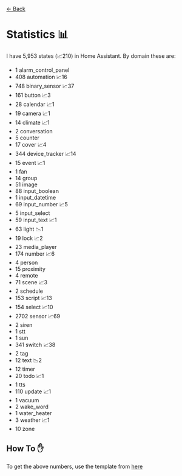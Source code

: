 [<- Back](README.md)
# Statistics 📊
I have 5,953 states (📈210) in Home Assistant.
By domain these are:
-   1 alarm_control_panel
-   408 automation 📈16
-   748 binary_sensor 📈37
-   161 button 📈3
-   28 calendar 📈1
-   19 camera 📈1
-   14 climate 📈1
-   2 conversation
-   5 counter
-   17 cover 📈4
-   344 device_tracker 📈14
-   15 event 📈1
-   1 fan
-   14 group
-   51 image
-   88 input_boolean
-   1 input_datetime
-   69 input_number 📈5
-   5 input_select
-   59 input_text 📈1
-   63 light 📉1
-   19 lock 📈2
-   23 media_player
-   174 number 📈6
-   4 person
-   15 proximity
-   4 remote
-   71 scene 📈3
-   2 schedule
-   153 script 📈13
-   154 select 📈10
-   2702 sensor 📈69
-   2 siren
-   1 stt
-   1 sun
-   341 switch 📈38
-   2 tag
-   12 text 📉2
-   12 timer
-   20 todo 📈1
-   1 tts
-   110 update 📈1
-   1 vacuum
-   2 wake_word
-   1 water_heater
-   3 weather 📈1
-   10 zone

## How To ✋
To get the above numbers, use the template from [here](https://www.reddit.com/r/homeassistant/comments/plmy7e/use_this_template_and_show_us_some_details_about/?utm_medium=android_app&utm_source=share)
